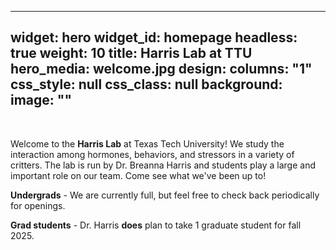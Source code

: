 
---
widget: hero
widget_id: homepage
headless: true
weight: 10
title: Harris Lab at TTU
hero_media: welcome.jpg
design:
  columns: "1"
  css_style: null
  css_class: null
  background:
    image: ""
---

<br>

Welcome to the **Harris Lab** at Texas Tech University! We study the interaction among hormones, behaviors, and stressors in a variety of critters. The lab is run by Dr. Breanna Harris and students play a large and important role on our team. Come see what we've been up to!

**Undergrads** - We are currently full, but feel free to check back periodically for openings. 

**Grad students** - Dr. Harris **does** plan to take 1 graduate student for fall 2025. 

